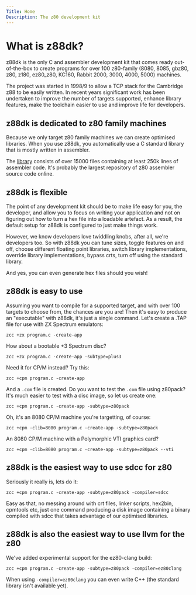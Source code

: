 ```yaml
---
Title: Home
Description: The z80 development kit
---
```


# What is z88dk?

z88dk is the only C and assembler development kit that 
comes ready out-of-the-box to create programs for over
100 z80-family (8080, 8085, gbz80, z80, z180, ez80_z80,
KC160, Rabbit 2000, 3000, 4000, 5000) machines.

The project was started in 1998/9 to allow a TCP stack
for the Cambridge z88 to be easily written. In recent years
significant work has been undertaken to improve the number
of targets supported, enhance library features, make the
toolchain easier to use and improve life for developers.

## z88dk is dedicated to z80 family machines

Because we only target z80 family machines we can create optimised libraries. When you use z88dk, you
automatically use a C standard library that is mostly written in assembler.

The [library](https://github.com/z88dk/z88dk/tree/master/libsrc) consists
of over 15000 files containing at least 250k lines of assembler code. It's
probably the largest repository of z80 assembler source code online.

## z88dk is flexible

The point of any development kit should be to make life easy for you, the developer, and allow you to focus on writing your
application and not on figuring out how to turn a hex file
into a loadable artefact. As a result, the default setup for z88dk
is configured to just make things work.

However, we know developers love twiddling knobs, after all, we're developers 
too. So with z88dk you can tune sizes, toggle
features on and off, choose different floating point libraries, switch library implementations, override
library implementations, bypass crts, turn off using the standard library. 

And yes, you can even generate hex files should you wish!

## z88dk is easy to use

Assuming you want to compile for a supported target, and with
over 100 targets to choose from, the chances are you are! Then it's easy to
produce an "executable" with z88dk, it's just a single command. Let's create a .TAP file for use with ZX Spectrum emulators:

```
zcc +zx program.c -create-app
```

How about a bootable +3 Spectrum disc?

```
zcc +zx program.c -create-app -subtype=plus3
```

Need it for CP/M instead? Try this:

```
zcc +cpm program.c -create-app
```

And a `.com` file is created. Do you want to test the `.com` file using
z80pack? It's much easier to test with a disc image, so let us create one:

```
zcc +cpm program.c -create-app -subtype=z80pack
```

Oh, it's an 8080 CP/M machine you're targetting, of course:

```
zcc +cpm -clib=8080 program.c -create-app -subtype=z80pack
```

An 8080 CP/M machine with a Polymorphic VTI graphics card?

```
zcc +cpm -clib=8080 program.c -create-app -subtype=z80pack --vti
```

## z88dk is the easiest way to use sdcc for z80

Seriously it really is, lets do it:

```
zcc +cpm program.c -create-app -subtype=z80pack -compiler=sdcc
```

Easy as that, no messing around with crt files, linker scripts,
hex2bin, cpmtools etc, just one command producing a disk image containing
a binary compiled with sdcc that takes advantage of our
optimised libraries.

## z88dk is also the easiest way to use llvm for the z80

We've added experimental support for the ez80-clang build:

```
zcc +cpm program.c -create-app -subtype=z80pack -compiler=ez80clang
```

When using `-compiler=ez80clang` you can even write C++ (the standard
library isn't available yet).

